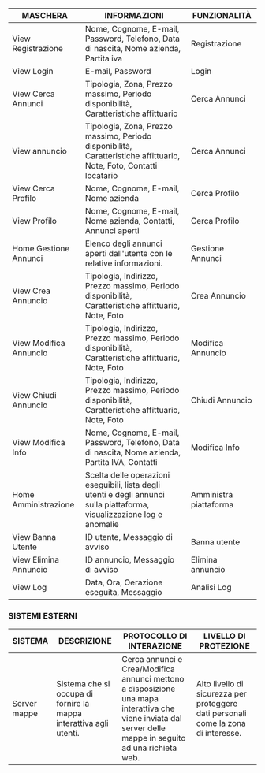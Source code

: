 |MASCHERA|INFORMAZIONI|FUNZIONALITÀ|
|--------|------------|------------|
|View Registrazione |Nome, Cognome, E-mail, Password, Telefono, Data di nascita, Nome azienda, Partita iva| Registrazione|
|View Login|E-mail, Password|Login|
|View Cerca Annunci|Tipologia, Zona, Prezzo massimo, Periodo disponibilità, Caratteristiche affittuario|Cerca Annunci|
|View annuncio|Tipologia, Zona, Prezzo massimo, Periodo disponibilità, Caratteristiche affittuario, Note, Foto, Contatti locatario|Cerca Annunci|
|View Cerca Profilo|Nome, Cognome, E-mail, Nome azienda|Cerca Profilo|
|View Profilo|Nome, Cognome, E-mail, Nome azienda, Contatti, Annunci aperti|Cerca Profilo|
|Home Gestione Annunci|Elenco degli annunci aperti dall'utente con le relative informazioni.|Gestione Annunci|
|View Crea Annuncio|Tipologia, Indirizzo, Prezzo massimo, Periodo disponibilità, Caratteristiche affittuario, Note, Foto|Crea Annuncio|
|View Modifica Annuncio|Tipologia, Indirizzo, Prezzo massimo, Periodo disponibilità, Caratteristiche affittuario, Note, Foto|Modifica Annuncio|
|View Chiudi Annuncio|Tipologia, Indirizzo, Prezzo massimo, Periodo disponibilità, Caratteristiche affittuario, Note, Foto|Chiudi Annuncio|
|View Modifica Info|Nome, Cognome, E-mail, Password, Telefono, Data di nascita, Nome azienda, Partita IVA, Contatti|Modifica Info|
|Home Amministrazione|Scelta delle operazioni eseguibili, lista degli utenti e degli annunci sulla piattaforma, visualizzazione log e anomalie|Amministra piattaforma|
|View Banna Utente|ID utente, Messaggio di avviso|Banna utente|
|View Elimina Annuncio|ID annuncio, Messaggio di avviso|Elimina annuncio|
|View Log|Data, Ora, Oerazione eseguita, Messaggio|Analisi Log|



### SISTEMI ESTERNI
|SISTEMA|DESCRIZIONE|PROTOCOLLO DI INTERAZIONE|LIVELLO DI PROTEZIONE|
|-------|-----------|-------------------------|---------------------|
|Server mappe| Sistema che si occupa di fornire la mappa interattiva agli utenti.|Cerca annunci e Crea/Modifica annunci mettono a disposizione una mapa interattiva che viene inviata dal server delle mappe in seguito ad una richieta web. | Alto livello di sicurezza per proteggere dati personali come la zona di interesse.|
